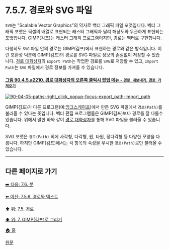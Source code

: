 # 7.5.7. 경로와 SVG 파일
`SVG`는 "Scalable Vector Graphics"의 약자로 백터 그래픽 파일 포맷입니다. 벡터 그래픽 포맷은 픽셀의 배열로 표현되는 래스터 그래픽과 달리 해상도와 무관하게 표현되는 포맷입니다. GIMP(김프)는 래스터 그래픽 프로그램이지만, 경로는 벡터로 구현합니다.

다행히도 `SVG` 파일 안의 경로는 GIMP(김프)에서 표현하는 경로와 같은 방식입니다. 이런 호환성 덕분에 GIMP(김프)의 경로를 SVG 파일로 정보의 손실없이 저장할 수 있습니다. [경로 대화상자](./15-02-03-paths-dialog.md)의 `Export Path`는 작업한 경로를 `SVG`로 저장할 수 있고, `Import Path`는 `SVG` 파일에서 경로 정보를 가져올 수 있습니다.

#### [그림 90.4.5.a2210. 경로 대화상자의 오른쪽 클릭시 팝업 메뉴 - `경로 내보내기`, `경로 가져오기`](https://wonder13662.github.io/gimp/2.10.36_ko/90-04-05-paths.html#%EA%B7%B8%EB%A6%BC-9045a2210-%EA%B2%BD%EB%A1%9C-%EB%8C%80%ED%99%94%EC%83%81%EC%9E%90%EC%9D%98-%EC%98%A4%EB%A5%B8%EC%AA%BD-%ED%81%B4%EB%A6%AD%EC%8B%9C-%ED%8C%9D%EC%97%85-%EB%A9%94%EB%89%B4---%EA%B2%BD%EB%A1%9C-%EB%82%B4%EB%B3%B4%EB%82%B4%EA%B8%B0-%EA%B2%BD%EB%A1%9C-%EA%B0%80%EC%A0%B8%EC%98%A4%EA%B8%B0)
[![90-04-05-paths-right_click_popup-focus-export_path-import_path](https://github.com/wonder13662/gimp/assets/15767104/ed9738ee-0adc-4a08-a67f-21a8d4fc1962)](https://wonder13662.github.io/gimp/2.10.36_ko/90-04-05-paths.html#%EA%B7%B8%EB%A6%BC-9045a2210-%EA%B2%BD%EB%A1%9C-%EB%8C%80%ED%99%94%EC%83%81%EC%9E%90%EC%9D%98-%EC%98%A4%EB%A5%B8%EC%AA%BD-%ED%81%B4%EB%A6%AD%EC%8B%9C-%ED%8C%9D%EC%97%85-%EB%A9%94%EB%89%B4---%EA%B2%BD%EB%A1%9C-%EB%82%B4%EB%B3%B4%EB%82%B4%EA%B8%B0-%EA%B2%BD%EB%A1%9C-%EA%B0%80%EC%A0%B8%EC%98%A4%EA%B8%B0)

GIMP(김프)가 다른 프로그램(예:[잉크스케이프](https://inkscape.org/))에서 만든 SVG 파일에서 `경로(Path)`를 불러올 수 있다는 뜻입니다.
벡터 편집 프로그램들은 GIMP(김프)보다 경로를 잘 다룰수 있습니다. 위에서 말한 바와 같이 [경로 대화상자](./15-02-03-paths-dialog.md)를 통해 SVG 파일을 불러올 수 있습니다.

SVG 포맷은 `경로(Path)` 외에 사각형, 다각형, 원, 타원, 정다각형 등 다양한 모양을 다룹니다. 하지만 GIMP(김프)에서는 각 항목의 속성을 무시한 `경로(Path)`로만 불러올 수 있습니다.

***

## 다른 페이지로 가기
[➡️ 다음: 7.6. 붓](./07-06-00-brushes.md)

[⬅️ 이전: 7.5.6. 경로와 텍스트](./07-05-06-paths-and-text.md)

[⬆️ 위: 7.5. 경로](./07-05-00-paths.md)

[⬆️ 위: 7. GIMP(김프)로 그리기](./07-00-painting-with-gimp.md)

[🏠 홈](./00-home.md)

[원문](https://docs.gimp.org/2.10/ko/gimp-using-paths-and-svg.html)